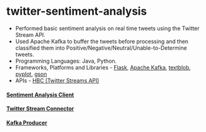 # twitter-sentiment-analysis

- Performed basic sentiment analysis on real time tweets using the Twitter Stream API.
- Used Apache Kafka to buffer the tweets before processing and then classified them into Positive/Negative/Neutral/Unable-to-Determine tweets.
- Programming Languages: Java, Python.
- Frameworks, Platforms and Libraries - [Flask](http://flask.pocoo.org/), [Apache Kafka](https://kafka.apache.org/), [textblob](https://textblob.readthedocs.io), [pyplot](https://matplotlib.org/tutorials/introductory/pyplot.html), [gson](https://github.com/google/gson)
- APIs - [HBC (Twitter Streams API)](https://github.com/twitter/hbc)

#### [Sentiment Analysis Client](https://github.com/srikantvadrevu/twitter-sentiment-analysis/blob/master/python/sentiment_analysis_client.py)
#### [Twitter Stream Connector](https://github.com/srikantvadrevu/twitter-sentiment-analysis/blob/master/src/main/java/com/ignitealpha/twitter/sentiment/analysis/TwitterConnector.java)
#### [Kafka Producer](https://github.com/srikantvadrevu/twitter-sentiment-analysis/blob/master/src/main/java/com/ignitealpha/twitter/sentiment/analysis/KafkaProducerConnector.java) 

